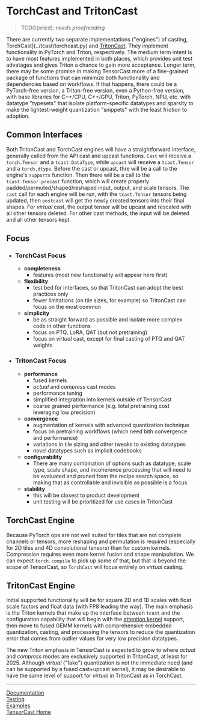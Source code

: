<!-- markdownlint-disable MD033 MD041 -->

# TorchCast and TritonCast

> TODO(ericd): *needs proofreading*

There are currently two separate implementations ("engines") of casting,
TorchCast](../tcast/torchcast.py) and [TritonCast](../tcast/tritoncast.py).  They implement
functionality in PyTorch and Triton, respectively.
The medium term intent is to have most features implemented in both places, which provides unit test
advatages and gives Triton a chance to gain more acceptance.  Longer term, there may be some promise
in making TensorCast more of a fine-grained package of functions that can minimize both functionality
and dependencies based on workflows.  If that happens, there could be a PyTorch-free version, a
Triton-free version, even a Python-free version, with base libraries for C++/CPU, C++/GPU, Triton,
PyTorch, NPU, etc. with datatype "typesets" that isolate platform-specific datatypes and sparsity to
make the lightest-weight quantization "snippets" with the least friction to adoption.

## Common Interfaces

Both TritonCast and TorchCast engines will have a straightforward interface, generally called from
the API cast and upcast functions.  `Cast` will receive a `torch.Tensor` and a `tcast.DataType`,
while `upcast` will receive a `tcast.Tensor` and a `torch.dtype`.  Before the cast or upcast,
thre will be a call to the engine's `supports` function. Then there wiil be a call to
the `tcast.Tensor.precast` function, which will create properly padded/permuted/shaped/reshaped
input, output, and scale tensors.  The `cast` call for each engine will be run, with the `tcast.Tensor`
tensors being updated, then `postcast` will get the newly created tensors into their final shapes.
For *virtual* cast, the output tensor will be upcast and rescaled with all other tensors deleted.
For other cast methods, the input will be deleted and all other tensors kept.

## Focus

- ### TorchCast Focus

  - **completeness**
    - features (most new functionality will appear here first)
  - **flexibility**
    - test bed for interfaces, so that TritonCast can adopt the best practices only
    - fewer limitations (on tile sizes, for example) so TritonCast can focus on the most common
  - **simplicity**
    - be as straight forward as possible and isolate more complex code in other functions
    - focus on PTQ, LoRA, QAT (but not pretraining)
    - focus on *virtual* cast, except for final casting of PTQ and QAT weights

- ### TritonCast Focus

  - **performance**
    - fused kernels
    - *actual* and *compress* cast modes
    - performance tuning
    - simplified integration into kernels outside of TensorCast
    - coarse grained performance (e.g. total pretraining cost leveraging low precision)
  - **convergence**
    - augmentation of kernels with advanced quantization technique
    - focus on pretraining workflows (which need bith convergence and performance)
    - variations in tile sizing and other tweaks to existing datatypes
    - novel datatypes such as implicit codebooks
  - **configurability**
    - There are many combination of options such as datatype, scale type, scale shape, and
    incoherence processing that will need to be evaluated and pruned from the recipe search space,
    so making that as controllable and invisible as possible is a focus
  - **stability**
    - this will be closest to product development
    - unit testing will be prioritized for use cases in TritonCast

## TorchCast Engine

Because PyTorch ops are not well suited for tiles that are not complete channels or tensors,
more reshaping and permutation is required (especially for 2D tiles and 4D convolutional tensors)
than for custom kernels.  Compression requires even more kernel fusion and shape manipulation.
We can expect `torch.compile` to pick up some of that, but that is beyond the scope of TensorCast,
so `TorchCast` will focus entirely on *virtual* casting.

## TritonCast Engine

Initial supported functionality will be for square 2D and 1D scales with float scale factors and float
data (with FP8 leading the way).  The main emphasis is the Triton kernels that make up the interface
between `tcast` and the configuration capability that will begin with the
[attention kernel](./attention.md) support, then move to fused GEMM kernels with comprehensive
embedded quantization, casting, and processing the tensors to reduce the quantization
error that comes from outlier values for very low precision datatypes.

The new Triton emphasis in TensorCast is expected to grow to where *actual* and *compress* modes
are exclusively supported in TritonCast, at least for 2025.  Although *virtual* ("fake") quantization
is not the immediate need (and can be supported by a fused cast+upcast kernel), it may be desirable
to have the same level of support for *virtual* in TritonCast as in TorchCast.

---

[Documentation](./README.md)
</br>
[Testing](../tests/README.md)
</br>
[Examples](../examples/README.md)
</br>
[TensorCast Home](../README.md)
